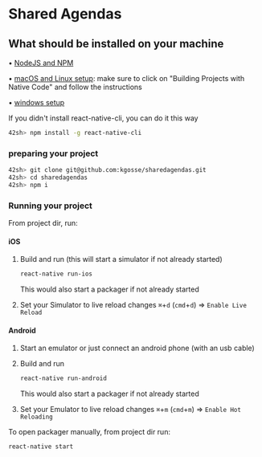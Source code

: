 # Shared Agendas

## What should be installed on your machine

• [NodeJS and NPM](https://nodejs.org/en/)

• [macOS and Linux setup](https://facebook.github.io/react-native/docs/getting-started.html): make sure to click on "Building Projects with Native Code" and follow the instructions

• [windows setup](https://shift.infinite.red/getting-started-with-react-native-development-on-windows-90d85a72ae65)

If you didn't install react-native-cli, you can do it this way

```sh
42sh> npm install -g react-native-cli
```

### preparing your project


```sh
42sh> git clone git@github.com:kgosse/sharedagendas.git
42sh> cd sharedagendas
42sh> npm i
```

### Running your project

From project dir, run:

#### iOS
1. Build and run (this will start a simulator if not already started)

	```sh
	react-native run-ios
	```
	This would also start a packager if not already started

2. Set your Simulator to live reload changes `⌘`+`d`  (`cmd`+`d`) => `Enable Live Reload`



#### Android
1. Start an emulator or just connect an android phone (with an usb cable)
2. Build and run

	```sh
	react-native run-android
	```
	This would also start a packager if not already started


3. Set your Emulator to live reload changes `⌘`+`m`  (`cmd`+`m`) => `Enable Hot Reloading`

To open packager manually, from project dir run:

```sh
react-native start
```

